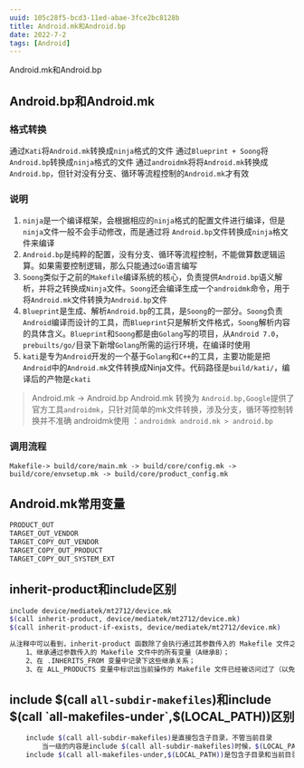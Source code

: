```yaml
---
uuid: 105c28f5-bcd3-11ed-abae-3fce2bc8128b
title: Android.mk和Android.bp
date: 2022-7-2
tags: [Android]
---
```


Android.mk和Android.bp

<!--more-->

## Android.bp和Android.mk

### 格式转换
通过`Kati`将`Android.mk`转换成`ninja`格式的文件
通过`Blueprint + Soong`将`Android.bp`转换成`ninja`格式的文件
通过`androidmk`将将`Android.mk`转换成`Android.bp`，但针对没有分支、循环等流程控制的`Android.mk`才有效

### 说明
1. `ninja`是一个编译框架，会根据相应的`ninja`格式的配置文件进行编译，但是`ninja`文件一般不会手动修改，而是通过将 `Android.bp`文件转换成`ninja`格文件来编译
2. `Android.bp`是纯粹的配置，没有分支、循环等流程控制，不能做算数逻辑运算。如果需要控制逻辑，那么只能通过`Go`语言编写
3. `Soong`类似于之前的`Makefile`编译系统的核心，负责提供`Android.bp`语义解析，并将之转换成`Ninja`文件。`Soong`还会编译生成一个`androidmk`命令，用于将`Android.mk`文件转换为`Android.bp`文件
4. `Blueprint`是生成、解析`Android.bp`的工具，是`Soong`的一部分。`Soong`负责`Android`编译而设计的工具，而`Blueprint`只是解析文件格式，`Soong`解析内容的具体含义。`Blueprint`和`Soong`都是由`Golang`写的项目，从`Android 7.0`，`prebuilts/go/`目录下新增`Golang`所需的运行环境，在编译时使用
5. `kati`是专为`Android`开发的一个基于`Golang`和`C++`的工具，主要功能是把`Android`中的`Android.mk`文件转换成Ninja文件。代码路径是`build/kati/`，编译后的产物是`ckati`

> Android.mk -> Android.bp
> Android.mk 转换为 `Android.bp,Google`提供了官方工具`androidmk`，只针对简单的mk文件转换，涉及分支，循环等控制转换并不准确
> androidmk使用 ：`androidmk android.mk > android.bp`

### 调用流程
`Makefile-> build/core/main.mk -> build/core/config.mk -> build/core/envsetup.mk -> build/core/product_config.mk`


## Android.mk常用变量
```bash
PRODUCT_OUT
TARGET_OUT_VENDOR
TARGET_COPY_OUT_VENDOR
TARGET_COPY_OUT_PRODUCT
TARGET_COPY_OUT_SYSTEM_EXT
```


## inherit-product和include区别
```bash
include device/mediatek/mt2712/device.mk
$(call inherit-product, device/mediatek/mt2712/device.mk)
$(call inherit-product-if-exists, device/mediatek/mt2712/device.mk)

从注释中可以看到，inherit-product 函数除了会执行通过其参数传入的 Makefile 文件之外，还会额外做 3 件事：
    1、继承通过参数传入的 Makefile 文件中的所有变量（A继承B）；
    2、在 .INHERITS_FROM 变量中记录下这些继承关系；
    3、在 ALL_PRODUCTS 变量中标识出当前操作的 Makefile 文件已经被访问过了（以免重复访问）
```


## include $(call `all-subdir-makefiles`)和include $(call `all-makefiles-under`,$(LOCAL_PATH))区别
```bash
    include $(call all-subdir-makefiles)是直接包含子目录，不管当前目录
        当一级的内容是include $(call all-subdir-makefiles)时候，$(LOCAL_PATH)指向的还是一级目录的路径
    include $(call all-makefiles-under,$(LOCAL_PATH))是包含子目录和当前目录
```
